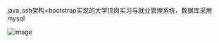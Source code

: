 java_ssh架构+bootstrap实现的大学顶岗实习与就业管理系统，数据库采用mysql

![image](https://github.com/jlygit/some_personal_project/tree/master/ui_show/dgsx.png)
